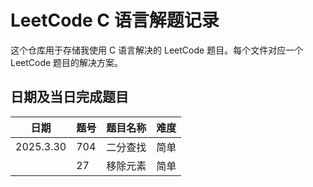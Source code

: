 # LeetCode C 语言解题记录

这个仓库用于存储我使用 C 语言解决的 LeetCode 题目。每个文件对应一个 LeetCode 题目的解决方案。

## 日期及当日完成题目

| 日期      | 题号 | 题目名称 | 难度 |
| --------- | ---- | -------- | ---- |
| 2025.3.30 | 704  | 二分查找 | 简单 |
|           | 27   | 移除元素 | 简单 |
